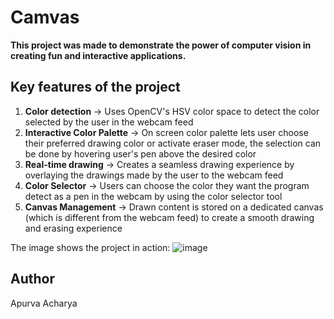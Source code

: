 # Camvas

**This project was made to demonstrate the power of computer vision in creating fun and interactive applications.**

## Key features of the project
1. **Color detection** → Uses OpenCV's HSV color space to detect the color selected by the user in the webcam feed
2. **Interactive Color Palette** → On screen color palette lets user choose their preferred drawing color or activate eraser mode, the selection can be done by hovering user's pen above the desired color
3. **Real-time drawing** → Creates a seamless drawing experience by overlaying the drawings made by the user to the webcam feed
4. **Color Selector** → Users can choose the color they want the program detect as a pen in the webcam by using the color selector tool
5. **Canvas Management** → Drawn content is stored on a dedicated canvas (which is different from the webcam feed) to create a smooth drawing and erasing experience

The image shows the project in action:
![image](https://github.com/acharya-apurva/Camvas/assets/113264267/70c028a8-41d0-4bd6-b8fc-8d53a169abcf)


## Author
Apurva Acharya

